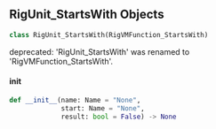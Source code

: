 ## RigUnit_StartsWith Objects

```python
class RigUnit_StartsWith(RigVMFunction_StartsWith)
```

deprecated: 'RigUnit_StartsWith' was renamed to 'RigVMFunction_StartsWith'.

<a id="unreal.RigUnit_StartsWith.__init__"></a>

#### __init__

```python
def __init__(name: Name = "None",
             start: Name = "None",
             result: bool = False) -> None
```

<a id="unreal.RigVMFunction_Contains"></a>